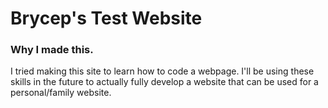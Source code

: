 # Brycep's Test Website
### Why I made this.
  I tried making this site to learn how to code a webpage. I'll be using these skills in the future to actually fully develop a website that can be used for a personal/family website.
